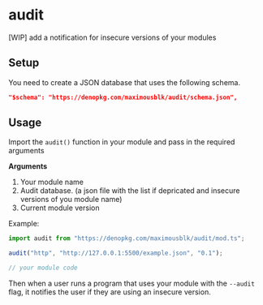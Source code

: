 # audit

[WIP] add a notification for insecure versions of your modules

## Setup

You need to create a JSON database that uses the following schema.

```json
"$schema": "https://denopkg.com/maximousblk/audit/schema.json",
```

## Usage

Import the `audit()` function in your module and pass in the required arguments

**Arguments**

1. Your module name
2. Audit database. (a json file with the list if depricated and insecure versions of you module name)
3. Current module version

Example:

```js
import audit from "https://denopkg.com/maximousblk/audit/mod.ts";

audit("http", "http://127.0.0.1:5500/example.json", "0.1");

// your module code
```

Then when a user runs a program that uses your module with the `--audit` flag, it notifies the user if they are using an insecure version.
